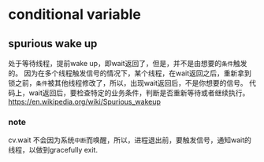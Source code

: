 # conditional variable

## spurious wake up
处于等待线程，提前wake up，即wait返回了，但是，并不是由想要的`条件`触发的。
因为在多个线程触发信号的情况下，某个线程，在wait返回之后，重新拿到锁之前，`条件`被其他线程修改了，所以，出现wait返回后，不是你想要的信号。
代码上，wait返回后，要检查特定的业务条件，判断是否重新等待或者继续执行。
https://en.wikipedia.org/wiki/Spurious_wakeup

### note
cv.wait 不会因为系统`中断`而唤醒，所以，进程退出前，要触发信号，通知wait的线程，以做到gracefully exit.
